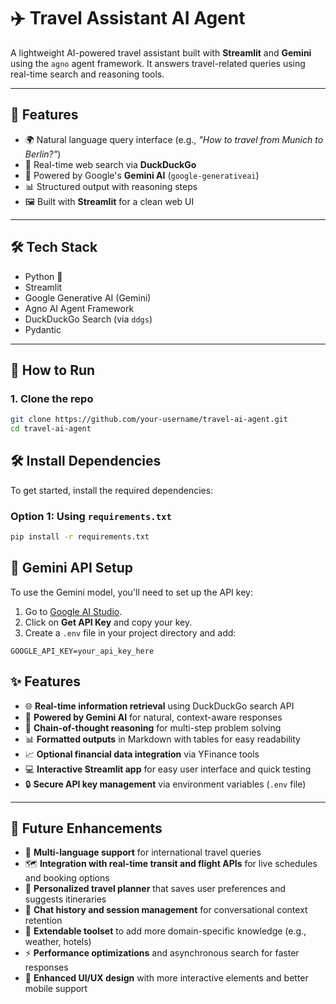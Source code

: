 # ✈️ Travel Assistant AI Agent

A lightweight AI-powered travel assistant built with **Streamlit** and **Gemini** using the `agno` agent framework. It answers travel-related queries using real-time search and reasoning tools.

---

## 🚀 Features

- 🌍 Natural language query interface (e.g., *"How to travel from Munich to Berlin?"*)
- 🔎 Real-time web search via **DuckDuckGo**
- 🤖 Powered by Google's **Gemini AI** (`google-generativeai`)
- 📊 Structured output with reasoning steps
- 🖼️ Built with **Streamlit** for a clean web UI

---

## 🛠️ Tech Stack

- Python 🐍
- Streamlit
- Google Generative AI (Gemini)
- Agno AI Agent Framework
- DuckDuckGo Search (via `ddgs`)
- Pydantic

---

## 🧪 How to Run

### 1. Clone the repo
```bash
git clone https://github.com/your-username/travel-ai-agent.git
cd travel-ai-agent
```

## 🛠️ Install Dependencies

To get started, install the required dependencies:

### Option 1: Using `requirements.txt`

```bash
pip install -r requirements.txt
```
## 🔐 Gemini API Setup

To use the Gemini model, you'll need to set up the API key:

1. Go to [Google AI Studio](https://makersuite.google.com/app/apikey).
2. Click on **Get API Key** and copy your key.
3. Create a `.env` file in your project directory and add:

```env
GOOGLE_API_KEY=your_api_key_here
```

## ✨ Features

- 🌐 **Real-time information retrieval** using DuckDuckGo search API  
- 🤖 **Powered by Gemini AI** for natural, context-aware responses  
- 🧠 **Chain-of-thought reasoning** for multi-step problem solving  
- 📊 **Formatted outputs** in Markdown with tables for easy readability  
- 📈 **Optional financial data integration** via YFinance tools  
- 💻 **Interactive Streamlit app** for easy user interface and quick testing  
- 🔒 **Secure API key management** via environment variables (`.env` file)  

---

## 🚀 Future Enhancements

- 🔄 **Multi-language support** for international travel queries  
- 🗺️ **Integration with real-time transit and flight APIs** for live schedules and booking options  
- 📅 **Personalized travel planner** that saves user preferences and suggests itineraries  
- 🤝 **Chat history and session management** for conversational context retention  
- 🧩 **Extendable toolset** to add more domain-specific knowledge (e.g., weather, hotels)  
- ⚡ **Performance optimizations** and asynchronous search for faster responses  
- 🎨 **Enhanced UI/UX design** with more interactive elements and better mobile support  

